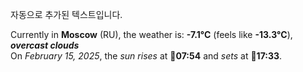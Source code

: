 
자동으로 추가된 텍스트입니다.

<!--START_SECTION:weather:moscow-->
Currently in **Moscow** (RU), the weather is: **-7.1°C** (feels like **-13.3°C**), ***overcast clouds***<br/>
On *February 15, 2025*, the *sun rises* at 🌅**07:54** and *sets* at 🌇**17:33**.
<!--END_SECTION:weather-->
